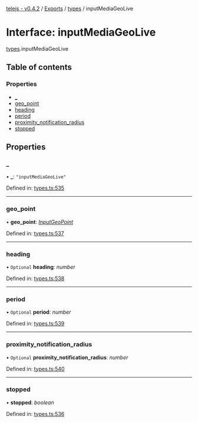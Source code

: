 [telejs - v0.4.2](../README.md) / [Exports](../modules.md) / [types](../modules/types.md) / inputMediaGeoLive

# Interface: inputMediaGeoLive

[types](../modules/types.md).inputMediaGeoLive

## Table of contents

### Properties

- [\_](types.inputmediageolive.md#_)
- [geo\_point](types.inputmediageolive.md#geo_point)
- [heading](types.inputmediageolive.md#heading)
- [period](types.inputmediageolive.md#period)
- [proximity\_notification\_radius](types.inputmediageolive.md#proximity_notification_radius)
- [stopped](types.inputmediageolive.md#stopped)

## Properties

### \_

• **\_**: ``"inputMediaGeoLive"``

Defined in: [types.ts:535](https://github.com/telejs/telejs/blob/64a8dcf/src/types.ts#L535)

___

### geo\_point

• **geo\_point**: [*InputGeoPoint*](../modules/types.md#inputgeopoint)

Defined in: [types.ts:537](https://github.com/telejs/telejs/blob/64a8dcf/src/types.ts#L537)

___

### heading

• `Optional` **heading**: *number*

Defined in: [types.ts:538](https://github.com/telejs/telejs/blob/64a8dcf/src/types.ts#L538)

___

### period

• `Optional` **period**: *number*

Defined in: [types.ts:539](https://github.com/telejs/telejs/blob/64a8dcf/src/types.ts#L539)

___

### proximity\_notification\_radius

• `Optional` **proximity\_notification\_radius**: *number*

Defined in: [types.ts:540](https://github.com/telejs/telejs/blob/64a8dcf/src/types.ts#L540)

___

### stopped

• **stopped**: *boolean*

Defined in: [types.ts:536](https://github.com/telejs/telejs/blob/64a8dcf/src/types.ts#L536)
